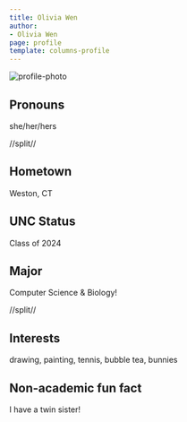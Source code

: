 ```yaml
---
title: Olivia Wen
author:
- Olivia Wen
page: profile
template: columns-profile
---
```


![profile-photo](../../../static/profile-photos/oliviaw7.jpg)

## Pronouns
she/her/hers

//split//

## Hometown
Weston, CT

## UNC Status
Class of 2024

## Major
Computer Science & Biology!

//split//

## Interests
drawing, painting, tennis, bubble tea, bunnies

## Non-academic fun fact
I have a twin sister! 